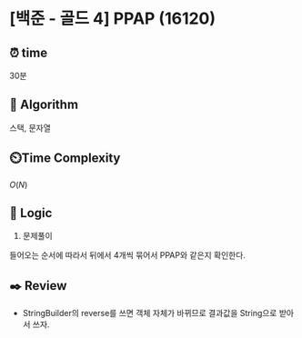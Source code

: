 # [백준 - 골드 4] PPAP (16120)

## ⏰  **time**

30분

## :pushpin: **Algorithm**

스택, 문자열

## ⏲️**Time Complexity**

$O(N)$

## :round_pushpin: **Logic**
1. 문제풀이

들어오는 순서에 따라서 뒤에서 4개씩 묶어서 PPAP와 같은지 확인한다.


## :black_nib: **Review**
- StringBuilder의 reverse를 쓰면 객체 자체가 바뀌므로 결과값을 String으로 받아서 쓰자.